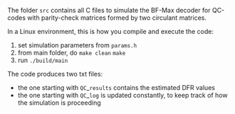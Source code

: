 The folder $\texttt{src}$ contains all C files to simulate the $\textsf{BF-Max}$ decoder for QC-codes with parity-check matrices formed by two circulant matrices.

In a Linux environment, this is how you compile and execute the code:
1) set simulation parameters from $\texttt{params.h}$
2) from main folder, do
     $\texttt{make clean}$
     $\texttt{make}$
3) run $\texttt{./build/main}$

The code produces two txt files:
- the one starting with $\texttt{QC}\_\texttt{results}$ contains the estimated DFR values
- the one starting with $\texttt{QC}\_\texttt{log}$ is updated constantly, to keep track of how the simulation is proceeding
